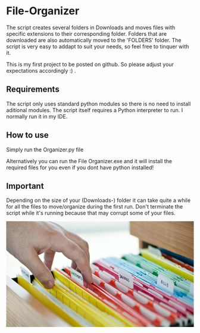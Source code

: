 # File-Organizer
 The script creates several folders in Downloads and moves files with specific extensions to their corresponding folder.
 Folders that are downloaded are also automatically moved to the 'FOLDERS' folder.
 The script is very easy to addapt to suit your needs, so feel free to tinquer with it.
 
 This is my first project to be posted on github. So please adjust your expectations accordingly :) .
 
## Requirements
 The script only uses standard python modules so there is no need to install aditional modules.
 The script itself requires a Python interpreter to run. I normally run it in my IDE.
 
## How to use
Simply run the Organizer.py file

Alternatively you can run the File Organizer.exe and it will install the required files for you even if you dont have python installed!
 
## Important
 Depending on the size of your (Downloads-) folder it can take quite a while for all the files to move/organize during the first run. Don't terminate the script while it's running because that may corrupt some of your files.
 
 ![](images/files.jpeg)
